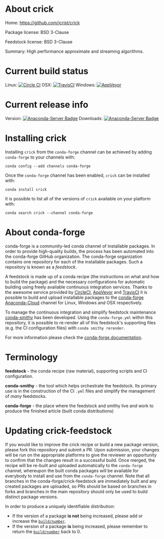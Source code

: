 About crick
===========

Home: https://github.com/jcrist/crick

Package license: BSD 3-Clause

Feedstock license: BSD 3-Clause

Summary: High performance approximate and streaming algorithms.



Current build status
====================

Linux: [![Circle CI](https://circleci.com/gh/conda-forge/crick-feedstock.svg?style=shield)](https://circleci.com/gh/conda-forge/crick-feedstock)
OSX: [![TravisCI](https://travis-ci.org/conda-forge/crick-feedstock.svg?branch=master)](https://travis-ci.org/conda-forge/crick-feedstock)
Windows: [![AppVeyor](https://ci.appveyor.com/api/projects/status/github/conda-forge/crick-feedstock?svg=True)](https://ci.appveyor.com/project/conda-forge/crick-feedstock/branch/master)

Current release info
====================
Version: [![Anaconda-Server Badge](https://anaconda.org/conda-forge/crick/badges/version.svg)](https://anaconda.org/conda-forge/crick)
Downloads: [![Anaconda-Server Badge](https://anaconda.org/conda-forge/crick/badges/downloads.svg)](https://anaconda.org/conda-forge/crick)

Installing crick
================

Installing `crick` from the `conda-forge` channel can be achieved by adding `conda-forge` to your channels with:

```
conda config --add channels conda-forge
```

Once the `conda-forge` channel has been enabled, `crick` can be installed with:

```
conda install crick
```

It is possible to list all of the versions of `crick` available on your platform with:

```
conda search crick --channel conda-forge
```


About conda-forge
=================

conda-forge is a community-led conda channel of installable packages.
In order to provide high-quality builds, the process has been automated into the
conda-forge GitHub organization. The conda-forge organization contains one repository
for each of the installable packages. Such a repository is known as a *feedstock*.

A feedstock is made up of a conda recipe (the instructions on what and how to build
the package) and the necessary configurations for automatic building using freely
available continuous integration services. Thanks to the awesome service provided by
[CircleCI](https://circleci.com/), [AppVeyor](http://www.appveyor.com/)
and [TravisCI](https://travis-ci.org/) it is possible to build and upload installable
packages to the [conda-forge](https://anaconda.org/conda-forge)
[Anaconda-Cloud](http://docs.anaconda.org/) channel for Linux, Windows and OSX respectively.

To manage the continuous integration and simplify feedstock maintenance
[conda-smithy](http://github.com/conda-forge/conda-smithy) has been developed.
Using the ``conda-forge.yml`` within this repository, it is possible to re-render all of
this feedstock's supporting files (e.g. the CI configuration files) with ``conda smithy rerender``.

For more information please check the [conda-forge documentation](https://conda-forge.org/docs/).

Terminology
===========

**feedstock** - the conda recipe (raw material), supporting scripts and CI configuration.

**conda-smithy** - the tool which helps orchestrate the feedstock.
                   Its primary use is in the construction of the CI ``.yml`` files
                   and simplify the management of *many* feedstocks.

**conda-forge** - the place where the feedstock and smithy live and work to
                  produce the finished article (built conda distributions)


Updating crick-feedstock
========================

If you would like to improve the crick recipe or build a new
package version, please fork this repository and submit a PR. Upon submission,
your changes will be run on the appropriate platforms to give the reviewer an
opportunity to confirm that the changes result in a successful build. Once
merged, the recipe will be re-built and uploaded automatically to the
`conda-forge` channel, whereupon the built conda packages will be available for
everybody to install and use from the `conda-forge` channel.
Note that all branches in the conda-forge/crick-feedstock are
immediately built and any created packages are uploaded, so PRs should be based
on branches in forks and branches in the main repository should only be used to
build distinct package versions.

In order to produce a uniquely identifiable distribution:
 * If the version of a package **is not** being increased, please add or increase
   the [``build/number``](http://conda.pydata.org/docs/building/meta-yaml.html#build-number-and-string).
 * If the version of a package **is** being increased, please remember to return
   the [``build/number``](http://conda.pydata.org/docs/building/meta-yaml.html#build-number-and-string)
   back to 0.